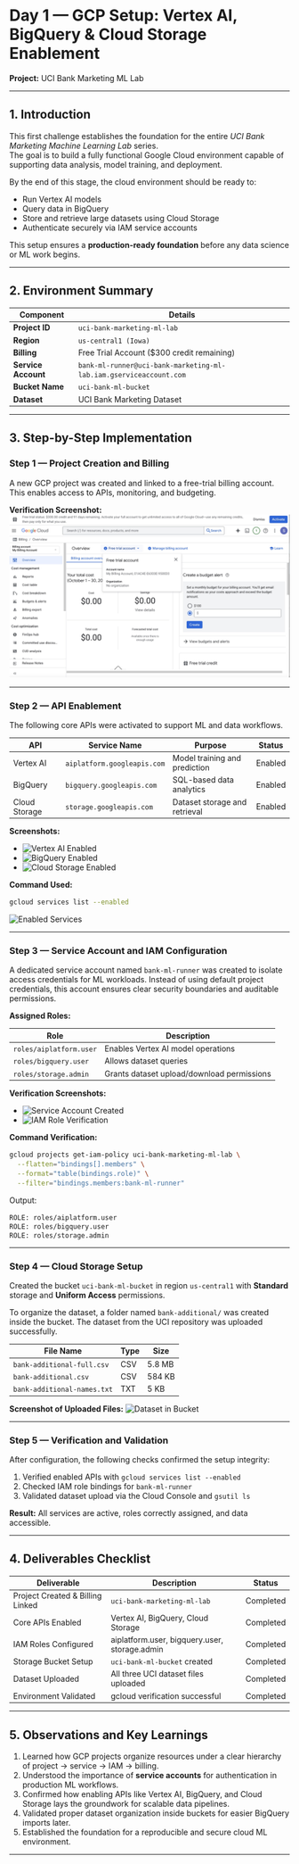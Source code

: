 
# Day 1 — GCP Setup: Vertex AI, BigQuery & Cloud Storage Enablement  
**Project:** UCI Bank Marketing ML Lab  

---

## 1. Introduction

This first challenge establishes the foundation for the entire *UCI Bank Marketing Machine Learning Lab* series.  
The goal is to build a fully functional Google Cloud environment capable of supporting data analysis, model training, and deployment.

By the end of this stage, the cloud environment should be ready to:
- Run Vertex AI models  
- Query data in BigQuery  
- Store and retrieve large datasets using Cloud Storage  
- Authenticate securely via IAM service accounts  

This setup ensures a **production-ready foundation** before any data science or ML work begins.

---

## 2. Environment Summary

| Component | Details |
|------------|----------|
| **Project ID** | `uci-bank-marketing-ml-lab` |
| **Region** | `us-central1 (Iowa)` |
| **Billing** | Free Trial Account ($300 credit remaining) |
| **Service Account** | `bank-ml-runner@uci-bank-marketing-ml-lab.iam.gserviceaccount.com` |
| **Bucket Name** | `uci-bank-ml-bucket` |
| **Dataset** | UCI Bank Marketing Dataset |

---

## 3. Step-by-Step Implementation

### Step 1 — Project Creation and Billing

A new GCP project was created and linked to a free-trial billing account.  
This enables access to APIs, monitoring, and budgeting.

**Verification Screenshot:**  
![Billing Overview](Exercise1/billing_overview.jpg)

---

### Step 2 — API Enablement

The following core APIs were activated to support ML and data workflows.

| API | Service Name | Purpose | Status |
|------|---------------|----------|---------|
| Vertex AI | `aiplatform.googleapis.com` | Model training and prediction | Enabled |
| BigQuery | `bigquery.googleapis.com` | SQL-based data analytics | Enabled |
| Cloud Storage | `storage.googleapis.com` | Dataset storage and retrieval | Enabled |

**Screenshots:**  
- ![Vertex AI Enabled](images/Day1_GCPSetup/vertex_ai.png)  
- ![BigQuery Enabled](images/Day1_GCPSetup/bigquery_api.png)  
- ![Cloud Storage Enabled](images/Day1_GCPSetup/cloud_storage_api.png)  

**Command Used:**  
```bash
gcloud services list --enabled
````

![Enabled Services](images/Day1_GCPSetup/gcloud_enabled_services.png)

---

### Step 3 — Service Account and IAM Configuration

A dedicated service account named `bank-ml-runner` was created to isolate access credentials for ML workloads.
Instead of using default project credentials, this account ensures clear security boundaries and auditable permissions.

**Assigned Roles:**

| Role                    | Description                                |
| ----------------------- | ------------------------------------------ |
| `roles/aiplatform.user` | Enables Vertex AI model operations         |
| `roles/bigquery.user`   | Allows dataset queries                     |
| `roles/storage.admin`   | Grants dataset upload/download permissions |

**Verification Screenshots:**

* ![Service Account Created](images/Day1_GCPSetup/service_account_created.png)
* ![IAM Role Verification](images/Day1_GCPSetup/iam_roles_check.png)

**Command Verification:**

```bash
gcloud projects get-iam-policy uci-bank-marketing-ml-lab \
  --flatten="bindings[].members" \
  --format="table(bindings.role)" \
  --filter="bindings.members:bank-ml-runner"
```

Output:

```
ROLE: roles/aiplatform.user
ROLE: roles/bigquery.user
ROLE: roles/storage.admin
```

---

### Step 4 — Cloud Storage Setup

Created the bucket `uci-bank-ml-bucket` in region `us-central1` with **Standard** storage and **Uniform Access** permissions.

To organize the dataset, a folder named `bank-additional/` was created inside the bucket.
The dataset from the UCI repository was uploaded successfully.

| File Name                   | Type | Size   |
| --------------------------- | ---- | ------ |
| `bank-additional-full.csv`  | CSV  | 5.8 MB |
| `bank-additional.csv`       | CSV  | 584 KB |
| `bank-additional-names.txt` | TXT  | 5 KB   |

**Screenshot of Uploaded Files:**
![Dataset in Bucket](images/Day1_GCPSetup/dataset_uploaded.png)

---

### Step 5 — Verification and Validation

After configuration, the following checks confirmed the setup integrity:

1. Verified enabled APIs with `gcloud services list --enabled`
2. Checked IAM role bindings for `bank-ml-runner`
3. Validated dataset upload via the Cloud Console and `gsutil ls`

**Result:**
All services are active, roles correctly assigned, and data accessible.

---

## 4. Deliverables Checklist

| Deliverable                      | Description                                   | Status    |
| -------------------------------- | --------------------------------------------- | --------- |
| Project Created & Billing Linked | `uci-bank-marketing-ml-lab`                   | Completed |
| Core APIs Enabled                | Vertex AI, BigQuery, Cloud Storage            | Completed |
| IAM Roles Configured             | aiplatform.user, bigquery.user, storage.admin | Completed |
| Storage Bucket Setup             | `uci-bank-ml-bucket` created                  | Completed |
| Dataset Uploaded                 | All three UCI dataset files uploaded          | Completed |
| Environment Validated            | gcloud verification successful                | Completed |

---

## 5. Observations and Key Learnings

1. Learned how GCP projects organize resources under a clear hierarchy of project → service → IAM → billing.
2. Understood the importance of **service accounts** for authentication in production ML workflows.
3. Confirmed how enabling APIs like Vertex AI, BigQuery, and Cloud Storage lays the groundwork for scalable data pipelines.
4. Validated proper dataset organization inside buckets for easier BigQuery imports later.
5. Established the foundation for a reproducible and secure cloud ML environment.

---
